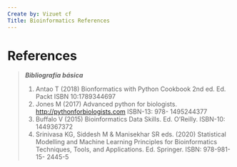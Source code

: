 ```yaml
---
Create by: Vizuet cf
Title: Bioinformatics References
---
```

# References

> ***Bibliografía básica***
> 
> 1. Antao T (2018) Bionformatics with Python Cookbook 2nd ed. Ed. Packt ISBN 10:1789344697 
> 2. Jones M (2017) Advanced python for biologists. http://pythonforbiologists.com ISBN-13: 978- 1495244377 
> 3. Buffalo V (2015) Bioinformatics Data Skills. Ed. O’Reilly. ISBN-10: 1449367372 
> 4. Srinivasa KG, Siddesh M & Manisekhar SR eds. (2020) Statistical Modelling and Machine Learning Principles for Bioinformatics Techniques, Tools, and Applications. Ed. Springer. ISBN: 978-981-15- 2445-5